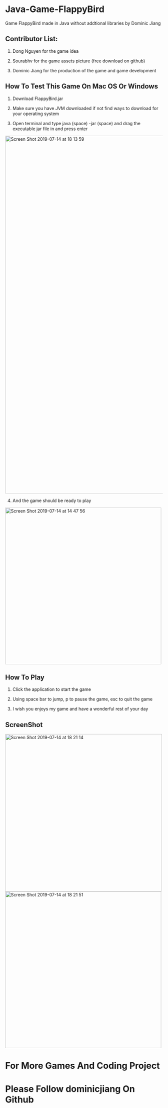 # Java-Game-FlappyBird
Game FlappyBird made in Java without addtional libraries by Dominic Jiang

## Contributor List:

 1. Dong Nguyen for the game idea
 
 2. Sourabhv for the game assets picture (free download on github)
 
 3. Dominic Jiang for the production of the game and game development

## How To Test This Game On Mac OS Or Windows

1. Download FlappyBird.jar 

2. Make sure you have JVM downloaded if not find ways to download for your operating system

3. Open terminal and type java (space) -jar (space) and drag the executable jar file in and press enter 

<img width="1139" alt="Screen Shot 2019-07-14 at 18 13 59" src="https://user-images.githubusercontent.com/49256436/61182253-51736180-a663-11e9-99af-a3ea4e592988.png">

4. And the game should be ready to play 

<img width="499" alt="Screen Shot 2019-07-14 at 14 47 56" src="https://user-images.githubusercontent.com/49256436/61180425-a655ae80-a648-11e9-8791-a008f143eaae.png">

## How To Play

1. Click the application to start the game

2. Using space bar to jump, p to pause the game, esc to quit the game

3. I wish you enjoys my game and have a wonderful rest of your day

## ScreenShot

<img width="501" alt="Screen Shot 2019-07-14 at 18 21 14" src="https://user-images.githubusercontent.com/49256436/61182369-86cc7f00-a664-11e9-982b-d907d1312090.png">

<img width="499" alt="Screen Shot 2019-07-14 at 18 21 51" src="https://user-images.githubusercontent.com/49256436/61182398-e6c32580-a664-11e9-86d1-939d3c161f82.png">

# For More Games And Coding Project 
# Please Follow dominicjiang On Github
